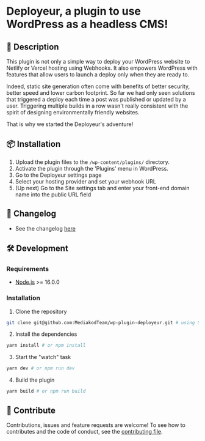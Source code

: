 # Deployeur, a plugin to use WordPress as a headless CMS!

## 📖 Description

This plugin is not only a simple way to deploy your WordPress website to Netlify or Vercel hosting using Webhooks.
It also empowers WordPress with features that allow users to launch a deploy only when they are ready to.

Indeed, static site generation often come with benefits of better security, better speed and lower carbon footprint.
So far we had only seen solutions that triggered a deploy each time a post was published or updated by a user.
Triggering multiple builds in a row wasn't really consistent with the spirit of designing environmentally friendly websites.

That is why we started the Deployeur's adventure!


## 📦 Installation

1. Upload the plugin files to the `/wp-content/plugins/` directory.
2. Activate the plugin through the 'Plugins' menu in WordPress.
3. Go to the Deployeur settings page
4. Select your hosting provider and set your webhook URL
5. (Up next) Go to the Site settings tab and enter your front-end domain name into the public URL field

## 📝 Changelog

-  See the changelog [here](CHANGELOG.md)

<!-- Development guide -->

## 🛠 Development

### Requirements

-  [Node.js](https://nodejs.org/en/) >= 16.0.0

### Installation

1. Clone the repository

```bash
git clone git@github.com:MediakodTeam/wp-plugin-deployeur.git # using SSH - preferred
```

2. Install the dependencies

```bash
yarn install # or npm install
```

3. Start the "watch" task

```bash
yarn dev # or npm run dev
```

4. Build the plugin

```bash
yarn build # or npm run build
```

## 🤝 Contribute

Contributions, issues and feature requests are welcome!
To see how to contributes and the code of conduct, see the [contributing file](CONTRIBUTING.md).
